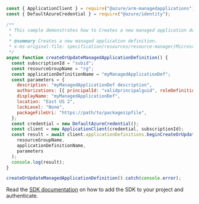 ```javascript
const { ApplicationClient } = require("@azure/arm-managedapplications");
const { DefaultAzureCredential } = require("@azure/identity");

/**
 * This sample demonstrates how to Creates a new managed application definition.
 *
 * @summary Creates a new managed application definition.
 * x-ms-original-file: specification/resources/resource-manager/Microsoft.Solutions/stable/2018-06-01/examples/createOrUpdateApplicationDefinition.json
 */
async function createOrUpdateManagedApplicationDefinition() {
  const subscriptionId = "subid";
  const resourceGroupName = "rg";
  const applicationDefinitionName = "myManagedApplicationDef";
  const parameters = {
    description: "myManagedApplicationDef description",
    authorizations: [{ principalId: "validprincipalguid", roleDefinitionId: "validroleguid" }],
    displayName: "myManagedApplicationDef",
    location: "East US 2",
    lockLevel: "None",
    packageFileUri: "https://path/to/packagezipfile",
  };
  const credential = new DefaultAzureCredential();
  const client = new ApplicationClient(credential, subscriptionId);
  const result = await client.applicationDefinitions.beginCreateOrUpdateByIdAndWait(
    resourceGroupName,
    applicationDefinitionName,
    parameters
  );
  console.log(result);
}

createOrUpdateManagedApplicationDefinition().catch(console.error);
```

Read the [SDK documentation](https://github.com/Azure/azure-sdk-for-js/blob/%40azure%2Farm-managedapplications_2.0.1/sdk/managedapplications/arm-managedapplications/README.md) on how to add the SDK to your project and authenticate.
